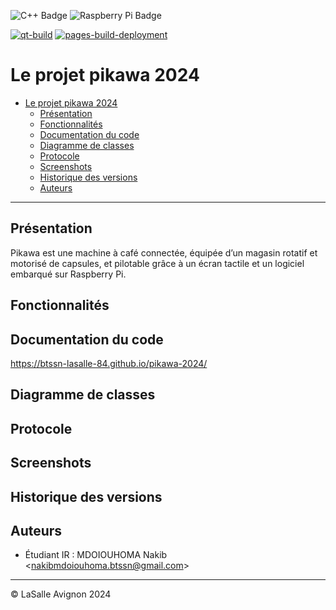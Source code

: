 ![C++ Badge](https://img.shields.io/badge/C%2B%2B-00599C?logo=cplusplus&logoColor=fff&style=plastic) ![Raspberry Pi Badge](https://img.shields.io/badge/Raspberry%20Pi-A22846?logo=raspberrypi&logoColor=fff&style=plastic)

[![qt-build](https://github.com/btssn-lasalle-84/pikawa-2024/actions/workflows/make-qt.yml/badge.svg)](https://github.com/btssn-lasalle-84/pikawa-2024/actions/workflows/make-qt.yml) [![pages-build-deployment](https://github.com/btssn-lasalle-84/pikawa-2024/actions/workflows/pages/pages-build-deployment/badge.svg?branch=develop)](https://github.com/btssn-lasalle-84/pikawa-2024/actions/workflows/pages/pages-build-deployment)

# Le projet pikawa 2024

- [Le projet pikawa 2024](#le-projet-pikawa-2024)
  - [Présentation](#présentation)
  - [Fonctionnalités](#fonctionnalités)
  - [Documentation du code](#documentation-du-code)
  - [Diagramme de classes](#diagramme-de-classes)
  - [Protocole](#protocole)
  - [Screenshots](#screenshots)
  - [Historique des versions](#historique-des-versions)
  - [Auteurs](#auteurs)

---

## Présentation

Pikawa est une machine à café connectée, équipée d’un magasin rotatif et motorisé de capsules, et pilotable grâce à un écran tactile et un logiciel embarqué sur Raspberry Pi.

## Fonctionnalités


## Documentation du code

https://btssn-lasalle-84.github.io/pikawa-2024/

## Diagramme de classes


## Protocole


## Screenshots


## Historique des versions


## Auteurs

- Étudiant IR : MDOIOUHOMA Nakib <<nakibmdoiouhoma.btssn@gmail.com>>

---
©️ LaSalle Avignon 2024